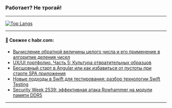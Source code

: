 ### Работает? Не трогай!

---
<!--
#### 🛠️ Technical stack:

![Java](https://img.shields.io/badge/Java-informational?logo=Oracle&style=flat&logoColor=white&color=FF4500)
![Kotlin](https://img.shields.io/badge/Kotlin-informational?logo=Kotlin&style=flat&logoColor=white&color=774D97)
![TS](https://img.shields.io/badge/TypeScript-informational?logo=typeScript&style=flat&logoColor=black&color=017acc)
![Python](https://img.shields.io/badge/Python-informational?logo=Python&style=flat&logoColor=black&color=ffdd54) <br>
![Spring](https://img.shields.io/badge/Spring-informational?logo=Spring&style=flat&logoColor=white&color=6DB33F) 
![SpringBoot](https://img.shields.io/badge/SpringBoot-informational?logo=SpringBoot&style=flat&logoColor=white&color=6DB33F)
![Nest](https://img.shields.io/badge/NestJS-informational?logo=NestJS&style=flat&logoColor=white&color=E0234E) 
![NodeJS](https://img.shields.io/badge/NodeJS-informational?logo=node.js&style=flat&logoColor=white&color=70A760)<br>
![PostgreSQL](https://img.shields.io/badge/PostgreSQL-informational?logo=PostgreSQL&style=flat&logoColor=white&color=DAA520)
![MongoDB](https://img.shields.io/badge/MongoDB-informational?logo=MongoDB&style=flat&logoColor=white&color=870000)
![Apache](https://img.shields.io/badge/Apache-informational?logo=apache&style=flat&logoColor=white&color=f74e28)

___ 
-->

<!--- #### 🛠️ : --->

[![Top Langs](https://github-readme-stats-82jvfl3w3-advtsettinggmailcoms-projects.vercel.app/api/top-langs/?username=zloylis&langs_count=10&hide_title=true&title_color=e6edf3&size_weight=0.5&count_weight=0.5&layout=compact&hide_progress=true&hide_border=true&theme=dracula&hide=css,makefile,cmake)](https://github.com/zloylis)

<!---


####  :octocat:&nbsp;&nbsp; Статистика:

![GitHub stats](https://github-readme-stats-u2qms2cxw-advtsettinggmailcoms-projects.vercel.app/api?username=zloylis&show_icons=true&hide_border=true&theme=dracula&title_color=e6edf3&include_all_commits=true&count_private=true&hide_rank=false&hide_title=true&rank_icon=github)
-->
---

#### 💬 Свежее с habr.com:

<!-- BLOG-POST-LIST:START -->
- [Вычисление обратной величины целого числа и его применение в алгоритме деления чисел](https://habr.com/ru/articles/949154/?utm_source=habrahabr&utm_medium=rss&utm_campaign=949154)
- [UX/UI портфолио. Часть 5: Культура отвратительных образцов](https://habr.com/ru/articles/949132/?utm_source=habrahabr&utm_medium=rss&utm_campaign=949132)
- [Бесшовный старт в Angular или как избавиться от пустоты при старте SPA приложения](https://habr.com/ru/articles/949490/?utm_source=habrahabr&utm_medium=rss&utm_campaign=949490)
- [Новые подходы в Swift для тестирования: разбор технологии Swift Testing](https://habr.com/ru/companies/vk/articles/949260/?utm_source=habrahabr&utm_medium=rss&utm_campaign=949260)
- [Security Week 2539: эффективная атака Rowhammer на модули памяти DDR5](https://habr.com/ru/companies/kaspersky/articles/949356/?utm_source=habrahabr&utm_medium=rss&utm_campaign=949356)
<!-- BLOG-POST-LIST:END -->

---
